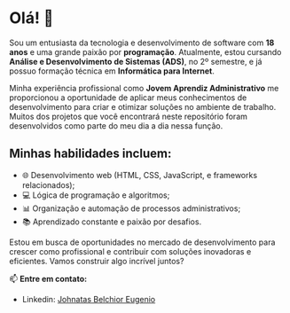 # Olá! 👋

Sou um entusiasta da tecnologia e desenvolvimento de software com **18 anos** e uma grande paixão por **programação**. Atualmente, estou cursando **Análise e Desenvolvimento de Sistemas (ADS)**, no 2º semestre, e já possuo formação técnica em **Informática para Internet**.

Minha experiência profissional como **Jovem Aprendiz Administrativo** me proporcionou a oportunidade de aplicar meus conhecimentos de desenvolvimento para criar e otimizar soluções no ambiente de trabalho. Muitos dos projetos que você encontrará neste repositório foram desenvolvidos como parte do meu dia a dia nessa função.

## Minhas habilidades incluem:
- 🌐 Desenvolvimento web (HTML, CSS, JavaScript, e frameworks relacionados);
- 💻 Lógica de programação e algoritmos;
- 📊 Organização e automação de processos administrativos;
- 📚 Aprendizado constante e paixão por desafios.

Estou em busca de oportunidades no mercado de desenvolvimento para crescer como profissional e contribuir com soluções inovadoras e eficientes. Vamos construir algo incrível juntos?

📫 **Entre em contato:** 
- Linkedin: <a href="https://www.linkedin.com/in/johnatas-belchior-eugenio-6746502a2?lipi=urn%3Ali%3Apage%3Ad_flagship3_profile_view_base_skills_details%3Bqc4Cx33%2BT42Owjt0lMM9oA%3D%3D" target="_blank" rel="noopener noreferrer">
    Johnatas Belchior Eugenio
</a>

